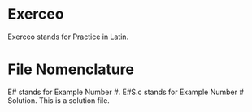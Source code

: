 # Exerceo
Exerceo stands for Practice in Latin.

# File Nomenclature
E# stands for Example Number #.
E#S.c stands for Example Number # Solution. This is a solution file.
